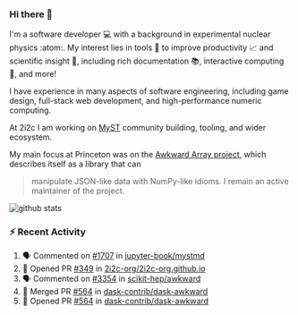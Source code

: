 ### Hi there 👋 

I'm a software developer 💻 with a background in experimental nuclear physics :atom:. My interest lies in tools :wrench: to improve productivity :chart_with_upwards_trend: and scientific insight :telescope:, including rich documentation 📚, interactive computing 🧮, and more! 

I have experience in many aspects of software engineering, including game design, full-stack web development, and high-performance numeric computing. 

At 2i2c I am working on [MyST](https://github.com/jupyter-book/mystmd) community building, tooling, and wider ecosystem. 

My main focus at Princeton was on the [Awkward Array project](awkward-array.org/), which describes itself as a library that can 
> manipulate JSON-like data with NumPy-like idioms. I remain an active maintainer of the project. 

![github stats](https://github-readme-stats.vercel.app/api?username=agoose77&show_icons=true&hide_rank=true&hide_title=true&bg_color=30,e76445,904e95&text_color=efe3ec&icon_color=efe3ec)
<!--
**agoose77/agoose77** is a ✨ _special_ ✨ repository because its `README.md` (this file) appears on your GitHub profile.

Here are some ideas to get you started:

- 🔭 I’m currently working on ...
- 🌱 I’m currently learning ...
- 👯 I’m looking to collaborate on ...
- 🤔 I’m looking for help with ...
- 💬 Ask me about ...
- 📫 How to reach me: ...
- 😄 Pronouns: ...
- ⚡ Fun fact: ...
-->

### :zap: Recent Activity

<!--START_SECTION:activity-->
1. 🗣 Commented on [#1707](https://github.com/jupyter-book/mystmd/issues/1707#issuecomment-2564397713) in [jupyter-book/mystmd](https://github.com/jupyter-book/mystmd)
2. 💪 Opened PR [#349](https://github.com/2i2c-org/2i2c-org.github.io/pull/349) in [2i2c-org/2i2c-org.github.io](https://github.com/2i2c-org/2i2c-org.github.io)
3. 🗣 Commented on [#3354](https://github.com/scikit-hep/awkward/pull/3354#issuecomment-2555640672) in [scikit-hep/awkward](https://github.com/scikit-hep/awkward)
4. 🎉 Merged PR [#564](https://github.com/dask-contrib/dask-awkward/pull/564) in [dask-contrib/dask-awkward](https://github.com/dask-contrib/dask-awkward)
5. 💪 Opened PR [#564](https://github.com/dask-contrib/dask-awkward/pull/564) in [dask-contrib/dask-awkward](https://github.com/dask-contrib/dask-awkward)
<!--END_SECTION:activity-->
